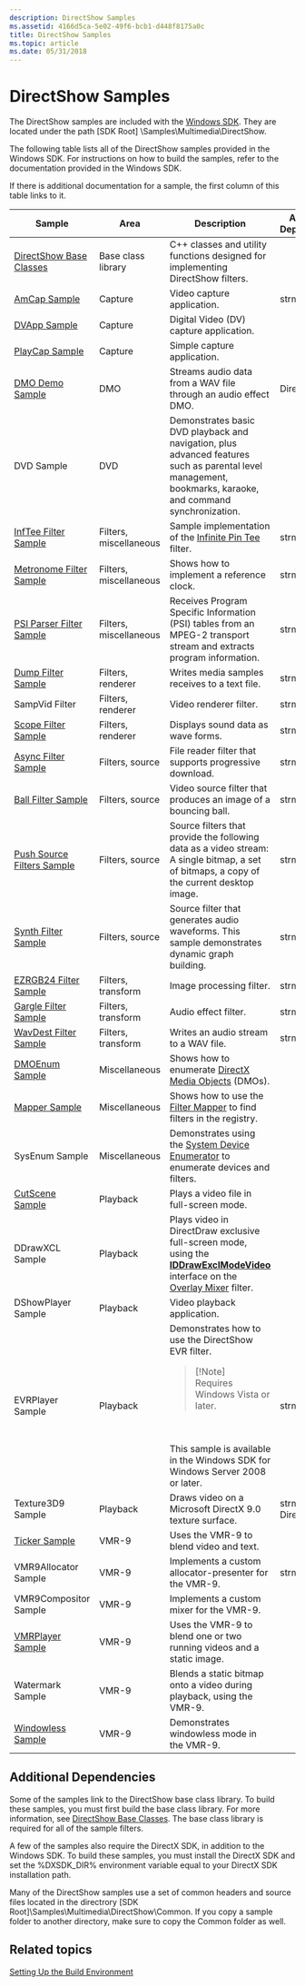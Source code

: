 ```yaml
---
description: DirectShow Samples
ms.assetid: 4166d5ca-5e02-49f6-bcb1-d448f8175a0c
title: DirectShow Samples
ms.topic: article
ms.date: 05/31/2018
---
```


# DirectShow Samples

The DirectShow samples are included with the [Windows SDK](https://www.microsoft.com/en-us/download/details.aspx?id=8279). They are located under the path \[SDK Root\] \\Samples\\Multimedia\\DirectShow.

The following table lists all of the DirectShow samples provided in the Windows SDK. For instructions on how to build the samples, refer to the documentation provided in the Windows SDK.

If there is additional documentation for a sample, the first column of this table links to it.




| Sample | Area | Description | Additional Dependencies | 
|--------|------|-------------|-------------------------|
| <a href="directshow-base-classes.md">DirectShow Base Classes</a> | Base class library | C++ classes and utility functions designed for implementing DirectShow filters. | 
| <a href="amcap-sample.md">AmCap Sample</a> | Capture | Video capture application. | strmbase.lib | 
| <a href="dvapp-sample.md">DVApp Sample</a> | Capture | Digital Video (DV) capture application. | 
| <a href="playcap-sample.md">PlayCap Sample</a> | Capture | Simple capture application. | 
| <a href="dmo-demo-sample.md">DMO Demo Sample</a> | DMO | Streams audio data from a WAV file through an audio effect DMO. | DirectX SDK | 
| DVD Sample | DVD | Demonstrates basic DVD playback and navigation, plus advanced features such as parental level management, bookmarks, karaoke, and command synchronization. | 
| <a href="inftee-filter-sample.md">InfTee Filter Sample</a> | Filters, miscellaneous | Sample implementation of the <a href="infinite-pin-tee-filter.md">Infinite Pin Tee</a> filter. | strmbase.lib | 
| <a href="metronome-filter-sample.md">Metronome Filter Sample</a> | Filters, miscellaneous | Shows how to implement a reference clock. | strmbase.lib | 
| <a href="psi-parser-filter-sample.md">PSI Parser Filter Sample</a> | Filters, miscellaneous | Receives Program Specific Information (PSI) tables from an MPEG-2 transport stream and extracts program information. | strmbase.lib | 
| <a href="dump-filter-sample.md">Dump Filter Sample</a> | Filters, renderer | Writes media samples receives to a text file. | strmbase.lib | 
| SampVid Filter | Filters, renderer | Video renderer filter. | strmbase.lib | 
| <a href="scope-filter-sample.md">Scope Filter Sample</a> | Filters, renderer | Displays sound data as wave forms. | strmbase.lib | 
| <a href="async-filter-sample.md">Async Filter Sample</a> | Filters, source | File reader filter that supports progressive download. | strmbase.lib | 
| <a href="ball-filter-sample.md">Ball Filter Sample</a> | Filters, source | Video source filter that produces an image of a bouncing ball. | strmbase.lib | 
| <a href="push-source-filters-sample.md">Push Source Filters Sample</a> | Filters, source | Source filters that provide the following data as a video stream: A single bitmap, a set of bitmaps, a copy of the current desktop image. | strmbase.lib | 
| <a href="synth-filter-sample.md">Synth Filter Sample</a> | Filters, source | Source filter that generates audio waveforms. This sample demonstrates dynamic graph building. | strmbase.lib | 
| <a href="ezrgb24-filter-sample.md">EZRGB24 Filter Sample</a> | Filters, transform | Image processing filter. | strmbase.lib | 
| <a href="gargle-filter-sample.md">Gargle Filter Sample</a> | Filters, transform | Audio effect filter. | strmbase.lib | 
| <a href="wavdest-filter-sample.md">WavDest Filter Sample</a> | Filters, transform | Writes an audio stream to a WAV file. | strmbase.lib | 
| <a href="dmoenum-sample.md">DMOEnum Sample</a> | Miscellaneous | Shows how to enumerate <a href="directx-media-objects.md">DirectX Media Objects</a> (DMOs). | 
| <a href="mapper-sample.md">Mapper Sample</a> | Miscellaneous | Shows how to use the <a href="filter-mapper.md">Filter Mapper</a> to find filters in the registry. | 
| SysEnum Sample | Miscellaneous | Demonstrates using the <a href="system-device-enumerator.md">System Device Enumerator</a> to enumerate devices and filters. | 
| <a href="cutscene-sample.md">CutScene Sample</a> | Playback | Plays a video file in full-screen mode. | 
| DDrawXCL Sample | Playback | Plays video in DirectDraw exclusive full-screen mode, using the <a href="/windows/desktop/api/Strmif/nn-strmif-iddrawexclmodevideo"><strong>IDDrawExclModeVideo</strong></a> interface on the <a href="overlay-mixer-filter.md">Overlay Mixer</a> filter. | 
| DShowPlayer Sample | Playback | Video playback application. | 
| EVRPlayer Sample | Playback | Demonstrates how to use the DirectShow EVR filter.<blockquote>[!Note]<br />Requires Windows Vista or later.</blockquote><br /><br /> This sample is available in the Windows SDK for Windows Server 2008 or later.<br /> | strmbase.lib | 
| Texture3D9 Sample | Playback | Draws video on a Microsoft DirectX 9.0 texture surface. | strmbase.lib, DirectX SDK | 
| <a href="ticker-sample.md">Ticker Sample</a> | VMR-9 | Uses the VMR-9 to blend video and text. | 
| VMR9Allocator Sample | VMR-9 | Implements a custom allocator-presenter for the VMR-9. | strmbase.lib | 
| VMR9Compositor Sample | VMR-9 | Implements a custom mixer for the VMR-9. | 
| <a href="vmrplayer-sample.md">VMRPlayer Sample</a> | VMR-9 | Uses the VMR-9 to blend one or two running videos and a static image. | 
| Watermark Sample | VMR-9 | Blends a static bitmap onto a video during playback, using the VMR-9. | 
| <a href="windowless-sample.md">Windowless Sample</a> | VMR-9 | Demonstrates windowless mode in the VMR-9. | 




 

## Additional Dependencies

Some of the samples link to the DirectShow base class library. To build these samples, you must first build the base class library. For more information, see [DirectShow Base Classes](directshow-base-classes.md). The base class library is required for all of the sample filters.

A few of the samples also require the DirectX SDK, in addition to the Windows SDK. To build these samples, you must install the DirectX SDK and set the %DXSDK\_DIR% environment variable equal to your DirectX SDK installation path.

Many of the DirectShow samples use a set of common headers and source files located in the directrory \[SDK Root\]\\Samples\\Multimedia\\DirectShow\\Common. If you copy a sample folder to another directory, make sure to copy the Common folder as well.

## Related topics

<dl> <dt>

[Setting Up the Build Environment](setting-up-the-build-environment.md)
</dt> </dl>

 

 




